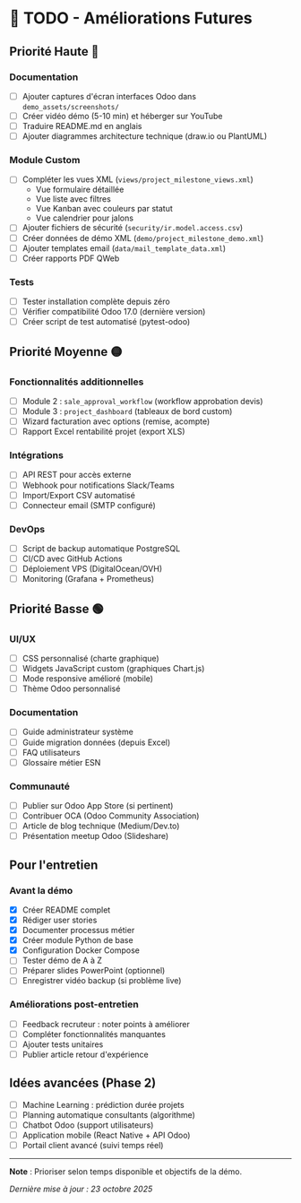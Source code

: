 # 📝 TODO - Améliorations Futures

## Priorité Haute 🔴

### Documentation
- [ ] Ajouter captures d'écran interfaces Odoo dans `demo_assets/screenshots/`
- [ ] Créer vidéo démo (5-10 min) et héberger sur YouTube
- [ ] Traduire README.md en anglais
- [ ] Ajouter diagrammes architecture technique (draw.io ou PlantUML)

### Module Custom
- [ ] Compléter les vues XML (`views/project_milestone_views.xml`)
  - Vue formulaire détaillée
  - Vue liste avec filtres
  - Vue Kanban avec couleurs par statut
  - Vue calendrier pour jalons
- [ ] Ajouter fichiers de sécurité (`security/ir.model.access.csv`)
- [ ] Créer données de démo XML (`demo/project_milestone_demo.xml`)
- [ ] Ajouter templates email (`data/mail_template_data.xml`)
- [ ] Créer rapports PDF QWeb

### Tests
- [ ] Tester installation complète depuis zéro
- [ ] Vérifier compatibilité Odoo 17.0 (dernière version)
- [ ] Créer script de test automatisé (pytest-odoo)

## Priorité Moyenne 🟡

### Fonctionnalités additionnelles
- [ ] Module 2 : `sale_approval_workflow` (workflow approbation devis)
- [ ] Module 3 : `project_dashboard` (tableaux de bord custom)
- [ ] Wizard facturation avec options (remise, acompte)
- [ ] Rapport Excel rentabilité projet (export XLS)

### Intégrations
- [ ] API REST pour accès externe
- [ ] Webhook pour notifications Slack/Teams
- [ ] Import/Export CSV automatisé
- [ ] Connecteur email (SMTP configuré)

### DevOps
- [ ] Script de backup automatique PostgreSQL
- [ ] CI/CD avec GitHub Actions
- [ ] Déploiement VPS (DigitalOcean/OVH)
- [ ] Monitoring (Grafana + Prometheus)

## Priorité Basse 🟢

### UI/UX
- [ ] CSS personnalisé (charte graphique)
- [ ] Widgets JavaScript custom (graphiques Chart.js)
- [ ] Mode responsive amélioré (mobile)
- [ ] Thème Odoo personnalisé

### Documentation
- [ ] Guide administrateur système
- [ ] Guide migration données (depuis Excel)
- [ ] FAQ utilisateurs
- [ ] Glossaire métier ESN

### Communauté
- [ ] Publier sur Odoo App Store (si pertinent)
- [ ] Contribuer OCA (Odoo Community Association)
- [ ] Article de blog technique (Medium/Dev.to)
- [ ] Présentation meetup Odoo (Slideshare)

## Pour l'entretien

### Avant la démo
- [x] Créer README complet
- [x] Rédiger user stories
- [x] Documenter processus métier
- [x] Créer module Python de base
- [x] Configuration Docker Compose
- [ ] Tester démo de A à Z
- [ ] Préparer slides PowerPoint (optionnel)
- [ ] Enregistrer vidéo backup (si problème live)

### Améliorations post-entretien
- [ ] Feedback recruteur : noter points à améliorer
- [ ] Compléter fonctionnalités manquantes
- [ ] Ajouter tests unitaires
- [ ] Publier article retour d'expérience

## Idées avancées (Phase 2)

- [ ] Machine Learning : prédiction durée projets
- [ ] Planning automatique consultants (algorithme)
- [ ] Chatbot Odoo (support utilisateurs)
- [ ] Application mobile (React Native + API Odoo)
- [ ] Portail client avancé (suivi temps réel)

---

**Note** : Prioriser selon temps disponible et objectifs de la démo.

*Dernière mise à jour : 23 octobre 2025*

